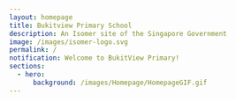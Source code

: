 ```yaml
---
layout: homepage
title: Bukitview Primary School
description: An Isomer site of the Singapore Government
image: /images/isomer-logo.svg
permalink: /
notification: Welcome to BukitView Primary!
sections:
  - hero:
      background: /images/Homepage/HomepageGIF.gif
---
```


